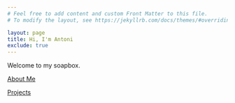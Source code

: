 ```yaml
---
# Feel free to add content and custom Front Matter to this file.
# To modify the layout, see https://jekyllrb.com/docs/themes/#overriding-theme-defaults

layout: page
title: Hi, I'm Antoni
exclude: true
---
```


Welcome to my soapbox.

[About Me](about.markdown)

[Projects](projects.markdown)